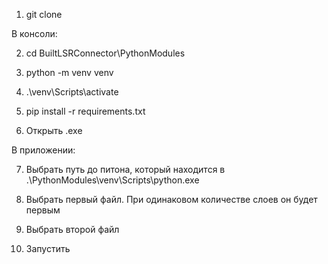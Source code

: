 1. git clone


В консоли:

2. cd BuiltLSRConnector\PythonModules

3. python -m venv venv

4. .\venv\Scripts\activate

5. pip install -r requirements.txt



6. Открыть .exe



В приложении:

7. Выбрать путь до питона, который находится в .\PythonModules\venv\Scripts\python.exe

8. Выбрать первый файл. При одинаковом количестве слоев он будет первым

9. Выбрать второй файл

10. Запустить

